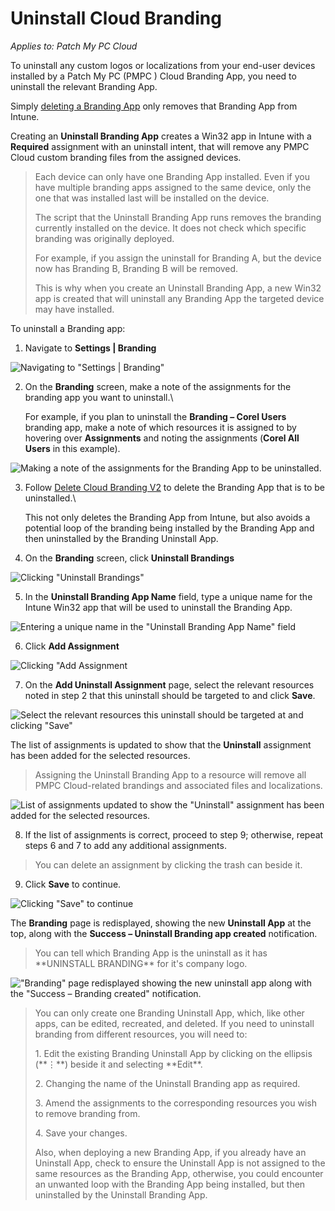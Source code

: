 # Uninstall Cloud Branding

_Applies to: Patch My PC Cloud_

To uninstall any custom logos or localizations from your end-user devices installed by a Patch My PC (PMPC ) Cloud Branding App, you need to uninstall the relevant Branding App.

Simply [deleting a Branding App](delete-cloud-branding.md) only removes that Branding App from Intune.

Creating an **Uninstall Branding App** creates a Win32 app in Intune with a **Required** assignment with an uninstall intent, that will remove any PMPC Cloud custom branding files from the assigned devices.

<blockquote class="wp-block-quote is-important">
<p>Each device can only have one Branding App installed. Even if you have multiple branding apps assigned to the same device, only the one that was installed last will be installed on the device.</p>
<p>The script that the Uninstall Branding App runs removes the branding currently installed on the device. It does not check which specific branding was originally deployed.</p>
<p>For example, if you assign the uninstall for Branding A, but the device now has Branding B, Branding B will be removed.</p>
<p>This is why when you create an Uninstall Branding App, a new Win32 app is created that will uninstall any Branding App the targeted device may have installed.</p>
</blockquote>

To uninstall a Branding app:

1. Navigate to **Settings | Branding**

![Navigating to "Settings | Branding"](/_images/image-(2650).png "Navigating to “Settings | Branding”")

2.  On the **Branding** screen, make a note of the assignments for the branding app you want to uninstall.\


    For example, if you plan to uninstall the **Branding – Corel Users** branding app, make a note of which resources it is assigned to by hovering over **Assignments** and noting the assignments (**Corel All Users** in this example).

![Making a note of the assignments for the Branding App to be uninstalled.](/_images/image-(2651).png "Making a note of the assignments for the Branding App to be uninstalled.")

3.  Follow [Delete Cloud Branding V2](delete-cloud-branding.md) to delete the Branding App that is to be uninstalled.\


    This not only deletes the Branding App from Intune, but also avoids a potential loop of the branding being installed by the Branding App and then uninstalled by the Branding Uninstall App.
4. On the **Branding** screen, click **Uninstall Brandings**

![Clicking "Uninstall Brandings"](/_images/image-(2652).png "Clicking “Uninstall Brandings”")

5. In the **Uninstall Branding App Name** field, type a unique name for the Intune Win32 app that will be used to uninstall the Branding App.

![Entering a unique name in the "Uninstall Branding App Name" field](/_images/image-(2653).png "Entering a unique name in the “Uninstall Branding App Name” field")

6. Click **Add Assignment**

![Clicking "Add Assignment](/_images/image-(2654).png "Clicking “Add Assignment")

7. On the **Add Uninstall Assignment** page, select the relevant resources noted in step 2 that this uninstall should be targeted to and click **Save**.

![Select the relevant resources this uninstall should be targeted at and clicking "Save"](/_images/image-(2655).png "Select the relevant resources this uninstall should be targeted at and clicking “Save”")

The list of assignments is updated to show that the **Uninstall** assignment has been added for the selected resources.

<blockquote class="wp-block-quote is-important">
<p>Assigning the Uninstall Branding App to a resource will remove all PMPC Cloud-related brandings and associated files and localizations.&#x20;</p>
</blockquote>

![List of assignments updated to show the "Uninstall" assignment has been added for the selected resources.](/_images/image-(17).png "List of assignments updated to show the “Uninstall” assignment has been added for the selected resources.")

8. If the list of assignments is correct, proceed to step 9; otherwise, repeat steps 6 and 7 to add any additional assignments.

<blockquote class="wp-block-quote is-tip">
<p>You can delete an assignment by clicking the trash can beside it.</p>
</blockquote>

9. Click **Save** to continue.

![Clicking "Save" to continue](/_images/image-(2657).png "Clicking “Save” to continue")

The **Branding** page is redisplayed, showing the new **Uninstall App** at the top, along with the **Success – Uninstall Branding app created** notification.

<blockquote class="wp-block-quote is-tip">
<p>You can tell which Branding App is the uninstall as it has **UNINSTALL BRANDING** for it's company logo.</p>
</blockquote>

!["Branding" page redisplayed showing the new uninstall app along with the "Success – Branding created" notification.](/_images/image-(18).png "“Branding” page redisplayed showing the new uninstall app along with the “Success – Branding created” notification.")

<blockquote class="wp-block-quote is-note">
<p>You can only create one Branding Uninstall App, which, like other apps, can be edited, recreated, and deleted. If you need to uninstall branding from different resources, you will need to:</p>
<p>1. Edit the existing Branding Uninstall App by clicking on the ellipsis (**⋮**) beside it and selecting **Edit**.</p>
<p>2. Changing the name of the Uninstall Branding app as required.</p>
<p>3. Amend the assignments to the corresponding resources you wish to remove branding from.</p>
<p>4. Save your changes.</p>
<p>Also, when deploying a new Branding App, if you already have an Uninstall App, check to ensure the Uninstall App is not assigned to the same resources as the Branding App, otherwise, you could encounter an unwanted loop with the Branding App being installed, but then uninstalled by the Uninstall Branding App.</p>
</blockquote>